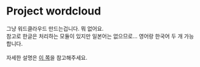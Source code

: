<h1>Project wordcloud</h1>
그냥 워드클라우드 만드는겁니다. 뭐 없어요. <br>
참고로 한글은 처리하는 모듈이 있지만 일본어는 없으므로... 영어랑 한국어 두 개 가능합니다. <br>
<br>
자세한 설명은 <a href="https://www.notion.so/python-pycharm/Project-Wordcloud-3b07d001403c40b797d6e6f750fddec2">이 쪽</a>을 참고해주세요. 
